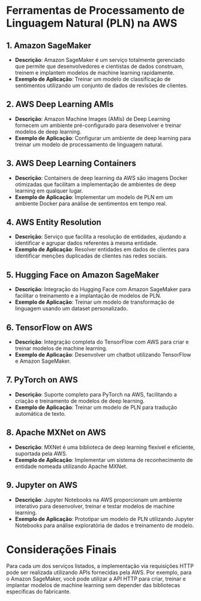 # Ferramentas de Processamento de Linguagem Natural (PLN) na AWS

## 1. Amazon SageMaker
- **Descrição**: Amazon SageMaker é um serviço totalmente gerenciado que permite que desenvolvedores e cientistas de dados construam, treinem e implantem modelos de machine learning rapidamente.
- **Exemplo de Aplicação**: Treinar um modelo de classificação de sentimentos utilizando um conjunto de dados de revisões de clientes.

## 2. AWS Deep Learning AMIs
- **Descrição**: Amazon Machine Images (AMIs) de Deep Learning fornecem um ambiente pré-configurado para desenvolver e treinar modelos de deep learning.
- **Exemplo de Aplicação**: Configurar um ambiente de deep learning para treinar um modelo de processamento de linguagem natural.

## 3. AWS Deep Learning Containers
- **Descrição**: Containers de deep learning da AWS são imagens Docker otimizadas que facilitam a implementação de ambientes de deep learning em qualquer lugar.
- **Exemplo de Aplicação**: Implementar um modelo de PLN em um ambiente Docker para análise de sentimentos em tempo real.

## 4. AWS Entity Resolution
- **Descrição**: Serviço que facilita a resolução de entidades, ajudando a identificar e agrupar dados referentes à mesma entidade.
- **Exemplo de Aplicação**: Resolver entidades em dados de clientes para identificar menções duplicadas de clientes nas redes sociais.

## 5. Hugging Face on Amazon SageMaker
- **Descrição**: Integração do Hugging Face com Amazon SageMaker para facilitar o treinamento e a implantação de modelos de PLN.
- **Exemplo de Aplicação**: Treinar um modelo de transformação de linguagem usando um dataset personalizado.

## 6. TensorFlow on AWS
- **Descrição**: Integração completa do TensorFlow com AWS para criar e treinar modelos de machine learning.
- **Exemplo de Aplicação**: Desenvolver um chatbot utilizando TensorFlow e Amazon SageMaker.

## 7. PyTorch on AWS
- **Descrição**: Suporte completo para PyTorch na AWS, facilitando a criação e treinamento de modelos de deep learning.
- **Exemplo de Aplicação**: Treinar um modelo de PLN para tradução automática de texto.

## 8. Apache MXNet on AWS
- **Descrição**: MXNet é uma biblioteca de deep learning flexível e eficiente, suportada pela AWS.
- **Exemplo de Aplicação**: Implementar um sistema de reconhecimento de entidade nomeada utilizando Apache MXNet.

## 9. Jupyter on AWS
- **Descrição**: Jupyter Notebooks na AWS proporcionam um ambiente interativo para desenvolver, treinar e testar modelos de machine learning.
- **Exemplo de Aplicação**: Prototipar um modelo de PLN utilizando Jupyter Notebooks para análise exploratória de dados e treinamento de modelo.

# Considerações Finais
Para cada um dos serviços listados, a implementação via requisições HTTP pode ser realizada utilizando APIs fornecidas pela AWS. Por exemplo, para o Amazon SageMaker, você pode utilizar a API HTTP para criar, treinar e implantar modelos de machine learning sem depender das bibliotecas específicas do fabricante.
